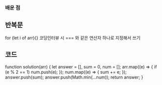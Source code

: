 ### 배운 점

## 반복문

for (let i of arr){}
코딩인터뷰 시 === 와 같은 연산자 하나로 지정해서 쓰기

## 코드

function solution(arr) {
let answer = [],
sum = 0,
num = [];
arr.map((e) => {
if (e % 2 == 1) num.push(e);
});
num.map((e) => {
sum += e;
});
answer.push(sum);
answer.push(Math.min(...num));
return answer;
}
